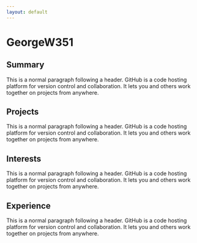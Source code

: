 ```yaml
---
layout: default
---
```


# GeorgeW351

## Summary

This is a normal paragraph following a header. GitHub is a code hosting platform for version control and collaboration. It lets you and others work together on projects from anywhere.

## Projects

This is a normal paragraph following a header. GitHub is a code hosting platform for version control and collaboration. It lets you and others work together on projects from anywhere.

## Interests

This is a normal paragraph following a header. GitHub is a code hosting platform for version control and collaboration. It lets you and others work together on projects from anywhere.

## Experience

This is a normal paragraph following a header. GitHub is a code hosting platform for version control and collaboration. It lets you and others work together on projects from anywhere.
